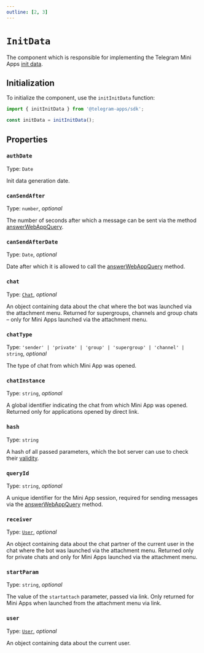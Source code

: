 ```yaml
---
outline: [2, 3]
---
```


# `InitData`

The component which is responsible for implementing the Telegram Mini
Apps [init data](../../../platform/init-data.md). 

## Initialization

To initialize the component, use the `initInitData` function:

```typescript
import { initInitData } from '@telegram-apps/sdk';

const initData = initInitData();
```

## Properties

### `authDate`

Type: `Date`

Init data generation date.

### `canSendAfter`

Type: `number`, _optional_

The number of seconds after which a message can be sent via the
method [answerWebAppQuery](https://core.telegram.org/bots/api#answerwebappquery).

### `canSendAfterDate`

Type: `Date`, _optional_

Date after which it is allowed to call
the [answerWebAppQuery](https://core.telegram.org/bots/api#answerwebappquery) method.

### `chat`

Type: [`Chat`](../init-data/chat.md), _optional_

An object containing data about the chat where the bot was launched via the attachment menu.
Returned for supergroups, channels and group chats – only for Mini Apps launched via the attachment
menu.

### `chatType`

Type: `'sender' | 'private' | 'group' | 'supergroup' | 'channel' | string`, _optional_

The type of chat from which Mini App was opened.

### `chatInstance`

Type: `string`, _optional_

A global identifier indicating the chat from which Mini App was opened. Returned only for
applications opened by direct link.

### `hash`

Type: `string`

A hash of all passed parameters, which the bot server can use to check
their [validity](https://core.telegram.org/bots/webapps#validating-data-received-via-the-web-app).

### `queryId`

Type: `string`, _optional_

A unique identifier for the Mini App session, required for sending
messages via the [answerWebAppQuery](https://core.telegram.org/bots/api#answerwebappquery) method.

### `receiver`

Type: [`User`](../init-data/user.md), _optional_

An object containing data about the chat partner of the current user in the chat where the bot was
launched via the attachment menu. Returned only for private chats and only for Mini Apps launched
via the attachment menu.

### `startParam`

Type: `string`, _optional_

The value of the `startattach` parameter, passed via link. Only returned for
Mini Apps when launched from the attachment menu via link.

### `user`

Type: [`User`](../init-data/user.md), _optional_

An object containing data about the current user.
